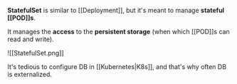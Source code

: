 **StatefulSet** is similar to [[Deployment]], but it's meant to manage **stateful [[POD]]s**.

It manages the **access** to the **persistent storage** (when which [[POD]]s can read and write). 

![[StatefulSet.png]]

It's tedious to configure DB in [[Kubernetes|K8s]], and that's why often DB is externalized.